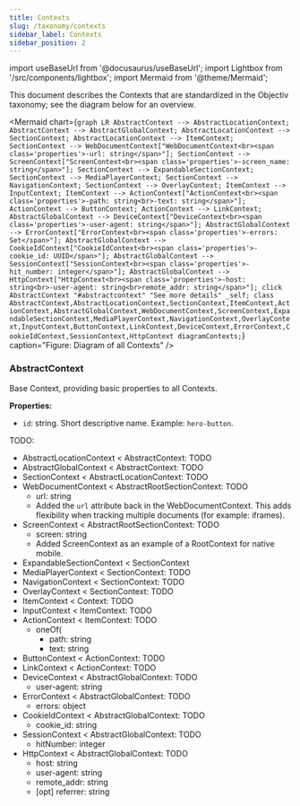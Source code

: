 ```yaml
---
title: Contexts
slug: /taxonomy/contexts
sidebar_label: Contexts
sidebar_position: 2
---
```


import useBaseUrl from '@docusaurus/useBaseUrl';
import Lightbox from '/src/components/lightbox';
import Mermaid from '@theme/Mermaid';

This document describes the Contexts that are standardized in the Objectiv taxonomy; see the diagram below for an overview.

<Mermaid chart={`
	graph LR
		AbstractContext --> AbstractLocationContext;
		AbstractContext --> AbstractGlobalContext;
		AbstractLocationContext --> SectionContext;
    AbstractLocationContext --> ItemContext;
    SectionContext --> WebDocumentContext["WebDocumentContext<br><span class='properties'>-url: string</span>"];
    SectionContext --> ScreenContext["ScreenContext<br><span class='properties'>-screen_name: string</span>"];
    SectionContext --> ExpandableSectionContext;
    SectionContext --> MediaPlayerContext;
    SectionContext --> NavigationContext;
    SectionContext --> OverlayContext;
    ItemContext --> InputContext;
    ItemContext --> ActionContext["ActionContext<br><span class='properties'>-path: string<br>-text: string</span>"];
    ActionContext --> ButtonContext;
    ActionContext --> LinkContext;
    AbstractGlobalContext --> DeviceContext["DeviceContext<br><span class='properties'>-user-agent: string</span>"];
    AbstractGlobalContext --> ErrorContext["ErrorContext<br><span class='properties'>-errors: Set</span>"];
    AbstractGlobalContext --> CookieIdContext["CookieIdContext<br><span class='properties'>-cookie_id: UUID</span>"];
    AbstractGlobalContext --> SessionContext["SessionContext<br><span class='properties'>-hit_number: integer</span>"];
    AbstractGlobalContext --> HttpContext["HttpContext<br><span class='properties'>-host: string<br>-user-agent: string<br>remote_addr: string</span>"];
    click AbstractContext "#abstractcontext" "See more details" _self;
    class AbstractContext,AbstractLocationContext,SectionContext,ItemContext,ActionContext,AbstractGlobalContext,WebDocumentContext,ScreenContext,ExpandableSectionContext,MediaPlayerContext,NavigationContext,OverlayContext,InputContext,ButtonContext,LinkContext,DeviceContext,ErrorContext,CookieIdContext,SessionContext,HttpContext diagramContexts;
`} caption="Figure: Diagram of all Contexts" />

<!-- 
<Lightbox 
  src={useBaseUrl('/img/docs/contexts-diagram-horizontal.svg')} 
  title="Diagram: All Contexts"
  caption="Diagram of all Contexts"
  size="l" 
/> -->

### AbstractContext
Base Context, providing basic properties to all Contexts.

**Properties:**
*   `id`: string. Short descriptive name. Example: `hero-button`.

TODO:
*   AbstractLocationContext &lt; AbstractContext: TODO
*   AbstractGlobalContext &lt; AbstractContext: TODO
*   SectionContext &lt; AbstractLocationContext: TODO
*   WebDocumentContext &lt; AbstractRootSectionContext: TODO
    *   url: string
    *   Added the `url` attribute back in the  WebDocumentContext. This adds flexibility when tracking multiple documents (for example: iframes).
*   ScreenContext &lt; AbstractRootSectionContext: TODO
    *   screen: string
    *   Added ScreenContext as an example of a RootContext for native mobile.
*   ExpandableSectionContext &lt; SectionContext
*   MediaPlayerContext &lt; SectionContext: TODO
*   NavigationContext &lt; SectionContext: TODO
*   OverlayContext &lt; SectionContext: TODO
*   ItemContext &lt; Context: TODO
*   InputContext &lt; ItemContext: TODO
*   ActionContext &lt; ItemContext: TODO
    *   oneOf(
        *   path: string
        *   text: string
*   ButtonContext &lt; ActionContext: TODO
*   LinkContext &lt; ActionContext: TODO
*   DeviceContext &lt; AbstractGlobalContext: TODO
    *   user-agent: string
*   ErrorContext &lt; AbstractGlobalContext: TODO
    *   errors: object
*   CookieIdContext &lt; AbstractGlobalContext: TODO
    *   cookie_id: string
*   SessionContext &lt; AbstractGlobalContext: TODO
    *   hitNumber: integer
*   HttpContext &lt; AbstractGlobalContext: TODO
    *   host: string
    *   user-agent: string
    *   remote_addr: string
    *   [opt] referrer: string
